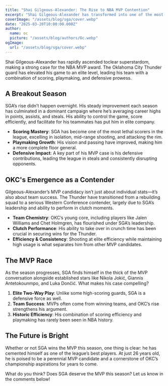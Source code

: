 ```yaml
---
title: "Shai Gilgeous-Alexander: The Rise to NBA MVP Contention"
excerpt: "Shai Gilgeous-Alexander has transformed into one of the most dominant players in the NBA. From a promising young guard to a legitimate MVP candidate, his journey has been nothing short of remarkable."
coverImage: "/assets/blog/sga/cover.webp"
date: "2025-03-20T10:00:00.000Z"
author:
  name: oc
  picture: "/assets/blog/authors/Oc.webp"
ogImage:
  url: "/assets/blog/sga/cover.webp"
---
```


Shai Gilgeous-Alexander has rapidly ascended toclear
 superstardom, making a strong case for the NBA MVP award. The Oklahoma City Thunder guard has elevated his game to an elite level, leading his team with a combination of scoring, playmaking, and defensive prowess.

## A Breakout Season

SGA’s rise didn’t happen overnight. His steady improvement each season has culminated in a dominant campaign where he’s averaging career highs in points, assists, and steals. His ability to control the game, score efficiently, and facilitate for his teammates has put him in elite company.

- **Scoring Mastery**: SGA has become one of the most lethal scorers in the league, excelling in isolation, mid-range shooting, and attacking the rim.
- **Playmaking Growth**: His vision and passing have improved, making him a more complete floor general.
- **Defensive Impact**: A key part of his MVP case is his defensive contributions, leading the league in steals and consistently disrupting opponents.

## OKC's Emergence as a Contender

Gilgeous-Alexander’s MVP candidacy isn’t just about individual stats—it’s also about team success. The Thunder have transitioned from a rebuilding squad to a serious Western Conference contender, largely due to SGA’s leadership and ability to perform in clutch moments.

- **Team Chemistry**: OKC’s young core, including players like Jalen Williams and Chet Holmgren, has flourished under SGA’s leadership.
- **Clutch Performance**: His ability to take over in crunch time has been crucial in securing wins for the Thunder.
- **Efficiency & Consistency**: Shooting at elite efficiency while maintaining high usage is what separates him from other MVP candidates.

## The MVP Race

As the season progresses, SGA finds himself in the thick of the MVP conversation alongside established stars like Nikola Jokić, Giannis Antetokounmpo, and Luka Dončić. What makes his case compelling?

1. **Elite Two-Way Play**: Unlike some high-scoring guards, SGA is a defensive force as well.
2. **Team Success**: MVPs often come from winning teams, and OKC’s rise strengthens his argument.
3. **Historic Efficiency**: His combination of scoring efficiency and playmaking has rarely been seen in NBA history.

## The Future is Bright

Whether or not SGA wins the MVP this season, one thing is clear: he has cemented himself as one of the league’s best players. At just 26 years old, he is poised to be a perennial MVP candidate and a cornerstone of OKC’s championship aspirations for years to come.

What do you think? Does SGA deserve the MVP this season? Let us know in the comments below!
